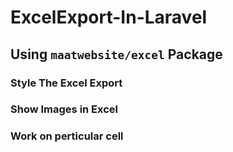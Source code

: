 # ExcelExport-In-Laravel

## Using `maatwebsite/excel` Package


### Style The Excel Export

### Show Images in Excel

### Work on perticular cell
